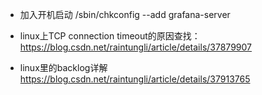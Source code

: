 - 加入开机启动
 /sbin/chkconfig --add grafana-server
 - linux上TCP connection timeout的原因查找：https://blog.csdn.net/raintungli/article/details/37879907

- linux里的backlog详解 https://blog.csdn.net/raintungli/article/details/37913765